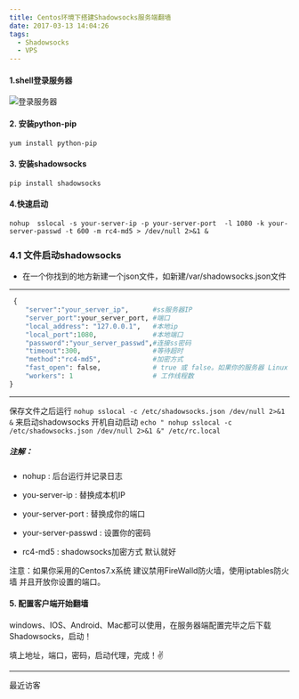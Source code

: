 ```yaml
---
title: Centos环境下搭建Shadowsocks服务端翻墙
date: 2017-03-13 14:04:26
tags: 
  - Shadowsocks
  - VPS
---
```

#### 1.shell登录服务器
![登录服务器](/img/login.png)

#### 2. 安装python-pip

	yum install python-pip

#### 3. 安装shadowsocks

	pip install shadowsocks
	
<!-- more -->
    
#### 4.快速启动
`nohup  sslocal -s your-server-ip -p your-server-port  -l 1080 -k your-server-passwd -t 600 -m rc4-md5 > /dev/null 2>&1 &`

###  4.1 文件启动shadowsocks
 * 在一个你找到的地方新建一个json文件，如新建/var/shadowsocks.json文件
 
---
```python
 {
    "server":"your_server_ip",      #ss服务器IP
    "server_port":your_server_port, #端口
    "local_address": "127.0.0.1",   #本地ip
    "local_port":1080,              #本地端口
    "password":"your_server_passwd",#连接ss密码
    "timeout":300,                  #等待超时
    "method":"rc4-md5",             #加密方式
    "fast_open": false,             # true 或 false。如果你的服务器 Linux 内核在3.7+，可以开启 fast_open 以降低延迟。开启方法： echo 3 > /proc/sys/net/ipv4/tcp_fastopen 开启之后，将 fast_open 的配置设置为 true 即可
    "workers": 1                    # 工作线程数
}
```
---

保存文件之后运行 `nohup sslocal -c /etc/shadowsocks.json /dev/null 2>&1 &` 来启动shadowsocks
开机自动启动  `echo " nohup sslocal -c /etc/shadowsocks.json /dev/null 2>&1 &" /etc/rc.local`


##### 注解：
 * nohup : 后台运行并记录日志

 * you-server-ip : 替换成本机IP

 * your-server-port : 替换成你的端口

 * your-server-passwd : 设置你的密码

 * rc4-md5 : shadowsocks加密方式 默认就好


注意：如果你采用的Centos7.x系统 建议禁用FireWalld防火墙，使用iptables防火墙 并且开放你设置的端口。

#### 5. 配置客户端开始翻墙
 windows、IOS、Android、Mac都可以使用，在服务器端配置完毕之后下载Shadowsocks，启动！
 
 填上地址，端口，密码，启动代理，完成！✌️
 

---

最近访客

<div class="ds-recent-visitors" data-num-items="39" data-avatar-size="40" id="ds-recent-visitors"></div><br/>